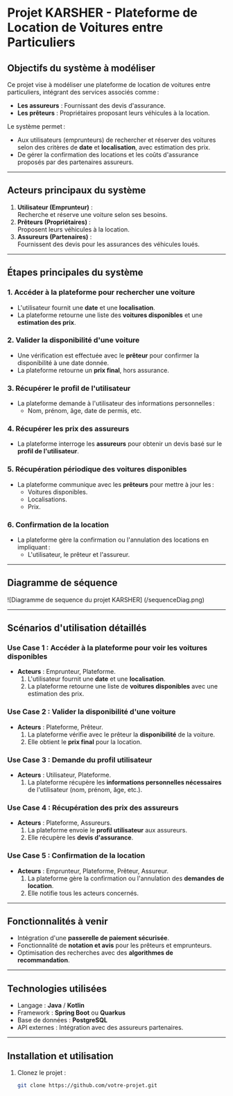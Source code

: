 # Projet KARSHER - Plateforme de Location de Voitures entre Particuliers


## Objectifs du système à modéliser

Ce projet vise à modéliser une plateforme de location de voitures entre particuliers, intégrant des services associés comme :
- **Les assureurs** : Fournissant des devis d'assurance.
- **Les prêteurs** : Propriétaires proposant leurs véhicules à la location.

Le système permet :
- Aux utilisateurs (emprunteurs) de rechercher et réserver des voitures selon des critères de **date** et **localisation**, avec estimation des prix.
- De gérer la confirmation des locations et les coûts d'assurance proposés par des partenaires assureurs.

---

## Acteurs principaux du système
1. **Utilisateur (Emprunteur)** :  
   Recherche et réserve une voiture selon ses besoins.
2. **Prêteurs (Propriétaires)** :  
   Proposent leurs véhicules à la location.
3. **Assureurs (Partenaires)** :  
   Fournissent des devis pour les assurances des véhicules loués.

---

## Étapes principales du système

### 1. Accéder à la plateforme pour rechercher une voiture
- L'utilisateur fournit une **date** et une **localisation**.
- La plateforme retourne une liste des **voitures disponibles** et une **estimation des prix**.

### 2. Valider la disponibilité d'une voiture
- Une vérification est effectuée avec le **prêteur** pour confirmer la disponibilité à une date donnée.
- La plateforme retourne un **prix final**, hors assurance.

### 3. Récupérer le profil de l'utilisateur
- La plateforme demande à l'utilisateur des informations personnelles :
    - Nom, prénom, âge, date de permis, etc.

### 4. Récupérer les prix des assureurs
- La plateforme interroge les **assureurs** pour obtenir un devis basé sur le **profil de l'utilisateur**.

### 5. Récupération périodique des voitures disponibles
- La plateforme communique avec les **prêteurs** pour mettre à jour les :
    - Voitures disponibles.
    - Localisations.
    - Prix.

### 6. Confirmation de la location
- La plateforme gère la confirmation ou l'annulation des locations en impliquant :
    - L'utilisateur, le prêteur et l'assureur.

---

## Diagramme de séquence

![Diagramme de sequence du projet KARSHER] (/sequenceDiag.png)

---

## Scénarios d'utilisation détaillés

### **Use Case 1 : Accéder à la plateforme pour voir les voitures disponibles**
- **Acteurs** : Emprunteur, Plateforme.
    1. L'utilisateur fournit une **date** et une **localisation**.
    2. La plateforme retourne une liste de **voitures disponibles** avec une estimation des prix.

### **Use Case 2 : Valider la disponibilité d'une voiture**
- **Acteurs** : Plateforme, Prêteur.
    1. La plateforme vérifie avec le prêteur la **disponibilité** de la voiture.
    2. Elle obtient le **prix final** pour la location.

### **Use Case 3 : Demande du profil utilisateur**
- **Acteurs** : Utilisateur, Plateforme.
    1. La plateforme récupère les **informations personnelles nécessaires** de l'utilisateur (nom, prénom, âge, etc.).

### **Use Case 4 : Récupération des prix des assureurs**
- **Acteurs** : Plateforme, Assureurs.
    1. La plateforme envoie le **profil utilisateur** aux assureurs.
    2. Elle récupère les **devis d'assurance**.

### **Use Case 5 : Confirmation de la location**
- **Acteurs** : Emprunteur, Plateforme, Prêteur, Assureur.
    1. La plateforme gère la confirmation ou l'annulation des **demandes de location**.
    2. Elle notifie tous les acteurs concernés.

---

## Fonctionnalités à venir
- Intégration d'une **passerelle de paiement sécurisée**.
- Fonctionnalité de **notation et avis** pour les prêteurs et emprunteurs.
- Optimisation des recherches avec des **algorithmes de recommandation**.

---

## Technologies utilisées
- Langage : **Java** / **Kotlin**
- Framework : **Spring Boot** ou **Quarkus**
- Base de données : **PostgreSQL**
- API externes : Intégration avec des assureurs partenaires.

---

## Installation et utilisation
1. Clonez le projet :
   ```bash
   git clone https://github.com/votre-projet.git